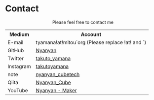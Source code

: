 # Contact

<div style="text-align:center">
	Please feel free to contact me
</div>


<div class="table_wrapper"><table>
<tbody><tr>
<th>Medium</th><th>Account</th></tr>
<tr>
<td>E-mail</td>
<td>tyamana!at!mitou`org (Please replace !at! and `)</td>
</tr>
<tr>
<td>GitHub</td>
<td><a href="https://github.com/Nyanyan/" target="_blank" el="”noopener" noreferrer”="">Nyanyan</a></td>
</tr>
<tr>
<td>Twitter</td>
<td><a href="https://twitter.com/takuto_yamana" target="_blank" el="”noopener" noreferrer”="">takuto_yamana</a></td>
</tr>
<tr>
<td>Instagram</td>
<td><a href="https://www.instagram.com/takutoyamana/" target="_blank" el="”noopener" noreferrer”="">takutoyamana</a></td>
</tr>
<tr>
<td>note</td>
<td><a href="https://note.com/nyanyan_cubetech" target="_blank" el="”noopener" noreferrer”="">nyanyan_cubetech</a></td>
</tr>
<tr>
<td>Qiita</td>
<td><a href="https://qiita.com/Nyanyan_Cube" target="_blank" el="”noopener" noreferrer”="">Nyanyan_Cube</a></td>
</tr>
<tr>
<td>YouTube</td>
<td><a href="https://www.youtube.com/channel/UCOMdTI1hhcNsWI3w4FkT2IQ" target="_blank" el="”noopener" noreferrer”="">Nyanyan - Maker</a></td>
</tr>
</tbody></table></div>